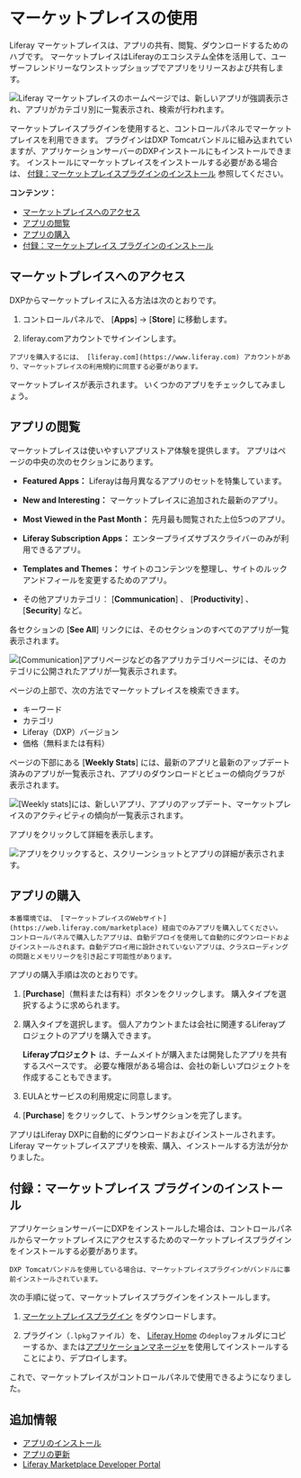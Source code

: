 # マーケットプレイスの使用

Liferay マーケットプレイスは、アプリの共有、閲覧、ダウンロードするためのハブです。 マーケットプレイスはLiferayのエコシステム全体を活用して、ユーザーフレンドリーなワンストップショップでアプリをリリースおよび共有します。

![Liferay マーケットプレイスのホームページでは、新しいアプリが強調表示され、アプリがカテゴリ別に一覧表示され、検索が行われます。](./using-marketplace/images/01.png)

マーケットプレイスプラグインを使用すると、コントロールパネルでマーケットプレイスを利用できます。 プラグインはDXP Tomcatバンドルに組み込まれていますが、アプリケーションサーバーのDXPインストールにもインストールできます。 インストールにマーケットプレイスをインストールする必要がある場合は、 [付録：マーケットプレイスプラグインのインストール](#appendix-installing-the-marketplace-plugin) 参照してください。

**コンテンツ：**

  - [マーケットプレイスへのアクセス](#visiting-the-marketplace)
  - [アプリの閲覧](#browsing-apps)
  - [アプリの購入](#purchasing-an-app)
  - [付録：マーケットプレイス プラグインのインストール](#appendix-installing-the-marketplace-plugin)

<a name="マーケットプレイスへのアクセス" />

## マーケットプレイスへのアクセス

DXPからマーケットプレイスに入る方法は次のとおりです。

1.  コントロールパネルで、 [**Apps**] → [**Store**] に移動します。

2.  liferay.comアカウントでサインインします。

<!-- end list -->

```{important}
アプリを購入するには、 [liferay.com](https://www.liferay.com) アカウントがあり、マーケットプレイスの利用規約に同意する必要があります。
```

マーケットプレイスが表示されます。 いくつかのアプリをチェックしてみましょう。

<a name="アプリの閲覧" />

## アプリの閲覧

マーケットプレイスは使いやすいアプリストア体験を提供します。 アプリはページの中央の次のセクションにあります。

  - **Featured Apps：** Liferayは毎月異なるアプリのセットを特集しています。

  - **New and Interesting：** マーケットプレイスに追加された最新のアプリ。

  - **Most Viewed in the Past Month：** 先月最も閲覧された上位5つのアプリ。

  - **Liferay Subscription Apps：** エンタープライズサブスクライバーのみが利用できるアプリ。

  - **Templates and Themes：** サイトのコンテンツを整理し、サイトのルックアンドフィールを変更するためのアプリ。

  - その他アプリカテゴリ： [**Communication**] 、 [**Productivity**] 、 [**Security**] など。

各セクションの [**See All**] リンクには、そのセクションのすべてのアプリが一覧表示されます。

![ [Communication]アプリページなどの各アプリカテゴリページには、そのカテゴリに公開されたアプリが一覧表示されます。](./using-marketplace/images/02.png)

ページの上部で、次の方法でマーケットプレイスを検索できます。

  - キーワード
  - カテゴリ
  - Liferay（DXP）バージョン
  - 価格（無料または有料）

ページの下部にある [**Weekly Stats**] には、最新のアプリと最新のアップデート済みのアプリが一覧表示され、アプリのダウンロードとビューの傾向グラフが表示されます。

![ [Weekly stats]には、新しいアプリ、アプリのアップデート、マーケットプレイスのアクティビティの傾向が一覧表示されます。](./using-marketplace/images/03.png)

アプリをクリックして詳細を表示します。

![アプリをクリックすると、スクリーンショットとアプリの詳細が表示されます。](./using-marketplace/images/04.png)

<a name="アプリの購入" />

## アプリの購入

```{warning}
本番環境では、 [マーケットプレイスのWebサイト](https://web.liferay.com/marketplace) 経由でのみアプリを購入してください。 コントロールパネルで購入したアプリは、自動デプロイを使用して自動的にダウンロードおよびインストールされます。自動デプロイ用に設計されていないアプリは、クラスローディングの問題とメモリリークを引き起こす可能性があります。
```

アプリの購入手順は次のとおりです。

1. [**Purchase**]（無料または有料）ボタンをクリックします。 購入タイプを選択するように求められます。

2.  購入タイプを選択します。 個人アカウントまたは会社に関連するLiferayプロジェクトのアプリを購入できます。

    **Liferayプロジェクト** は、チームメイトが購入または開発したアプリを共有するスペースです。 必要な権限がある場合は、会社の新しいプロジェクトを作成することもできます。

3.  EULAとサービスの利用規定に同意します。

4. [**Purchase**] をクリックして、トランザクションを完了します。

アプリはLiferay DXPに自動的にダウンロードおよびインストールされます。   Liferay マーケットプレイスアプリを検索、購入、インストールする方法が分かりました。

<a name="付録マーケットプレイス-プラグインのインストール" />

## 付録：マーケットプレイス プラグインのインストール

アプリケーションサーバーにDXPをインストールした場合は、コントロールパネルからマーケットプレイスにアクセスするためのマーケットプレイスプラグインをインストールする必要があります。

```{note}
DXP Tomcatバンドルを使用している場合は、マーケットプレイスプラグインがバンドルに事前インストールされています。
```

次の手順に従って、マーケットプレイスプラグインをインストールします。

1.  [マーケットプレイスプラグイン](https://www.liferay.com/marketplace/download) をダウンロードします。

2.  プラグイン（`.lpkg`ファイル）を、 [Liferay Home](../../installation-and-upgrades/reference/liferay-home.md) の`deploy`フォルダにコピーするか、または[アプリケーションマネージャ](./managing-apps/using-the-app-manager.md)を使用してインストールすることにより、デプロイします。

これで、マーケットプレイスがコントロールパネルで使用できるようになりました。

<a name="追加情報" />

## 追加情報

  - [アプリのインストール](./installing-apps.md)
  - [アプリの更新](./managing-apps/renewing-apps.md)
  - [Liferay Marketplace Developer Portal](https://marketplace.liferay.dev/)
